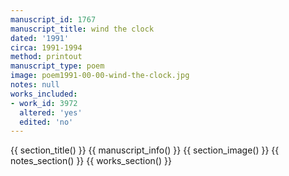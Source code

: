 ```yaml
---
manuscript_id: 1767
manuscript_title: wind the clock
dated: '1991'
circa: 1991-1994
method: printout
manuscript_type: poem
image: poem1991-00-00-wind-the-clock.jpg
notes: null
works_included:
- work_id: 3972
  altered: 'yes'
  edited: 'no'
---
```


{{ section_title() }}
{{ manuscript_info() }}
{{ section_image() }}
{{ notes_section() }}
{{ works_section() }}

